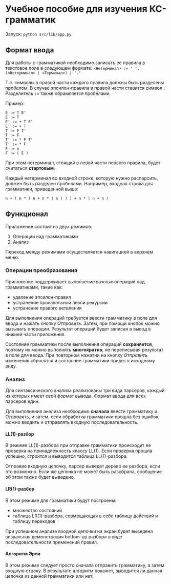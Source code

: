 # Учебное пособие для изучения КС-грамматик

Запуск:
`python src/lib/app.py`

## Формат ввода

Для работы с грамматикой необходимо записать ее правила в текстовое поле в следующем формате:
`<Нетерминал> := ' '.(<Нетерминал> | <Терминал>) | '.'`

Т.е. символы в правой части каждого правила должны быть разделены пробелом. В случае эпсилон-правила в правой части ставится символ `.` Разделитель `:=` также обрамляется пробелами.

Пример:
```
E := T E'
E := T
E' := + T E'
E' := + T
T := F T'
T := F
T' := * F T'
T' := * F
F := n
F := ( E )
```
При этом нетерминал, стоящий в левой части первого правила, будет считаться **стартовым**.

Каждый нетерминал во входной строке, которую нужно распарсить, должен быть разделен пробелами. Например, входная строка для грамматики, приведенной выше:
```
n + ( n * ( n + n * ( n ) ) ) + n * ( n + n )
```

## Функционал

Приложение состоит из двух режимов:
1. Операции над грамматиками
2. Анализ

Переход между режимами осуществляется навигацией в верхнем меню.

### Операции преобразования

Приложение поддерживает выполнение важных операций над грамматиками, такие как:
- удаление эпсилон-правил
- устранение произвольной левой рекурсии
- устранение правого ветвления

Для выполнения операций требуется ввести грамматику в поле для ввода и нажать кнопку *Отправить*. Затем, при помощи кнопок можно вызывать операции. Результат операций будет записан в вывод в нижней части приложения.

Состояние грамматики после выполнения операций **сохраняется**, поэтому их можно выполнять **многократно**, не переписывая результат в поле для ввода. При повторном нажатии на кнопку *Отправить* изменения сбросятся и состояние грамматики придет к исходному виду.

### Анализ

Для синтаксического анализа реализованы три вида парсеров, каждый из которых имеет свой формат вывода. Формат ввода для всех парсеров един.

Для выполнения анализа необходимо **сначала** ввести грамматику и *Отправить*, и затем, если обработка грамматики прошла без ошибок, можно вводить и отправлять входную последовательность.

#### LL(1)-разбор

В режиме LL(1)-разбора при отправке грамматики происходит ее проверка на принадлежность классу LL(1). Если проверка прошла успешно, строится и выводится таблица LL(1)-разбора.

Отправив входную цепочку, парсер выведет дерево ее разбора, если это возможно. Если же цепочка не может быть разобрана, сообщение об этом также будет выведено.

#### LR(1)-разбор

В этом режиме для грамматики будут построены:
- множество состояний
- таблица LR(1)-разбора, совмещающая в себе таблицу действий и таблицу переходов

При успешном анализе входной цепочки на экран будет выведена визуальная демонстрация bottom-up разбора в виде последовательности применений правил.

#### Алгоритм Эрли

В этом режиме следует просто сначала отправить грамматику, а затем входную строку. В результате алгоритм покажет, выводится ли данная цепочка из данной грамматики или нет.
